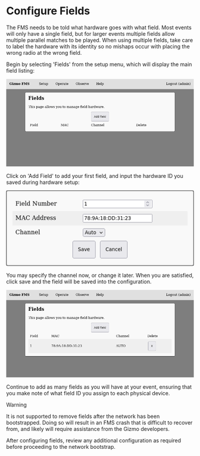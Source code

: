 # Configure Fields

The FMS needs to be told what hardware goes with what field.  Most
events will only have a single field, but for larger events multiple
fields allow multiple parallel matches to be played.  When using
multiple fields, take care to label the hardware with its identity so
no mishaps occur with placing the wrong radio at the wrong field.

Begin by selecting 'Fields' from the setup menu, which will display
the main field listing:

![field listing](../../img/fms_gfx_field_list_empty.png)

Click on 'Add Field' to add your first field, and input the hardware
ID you saved during hardware setup:

![field modal](../../img/fms_gfx_field_add_form.png)

You may specify the channel now, or change it later.  When you are
satisfied, click save and the field will be saved into the
configuration.

![field listing](../../img/fms_gfx_field_list_full.png)

Continue to add as many fields as you will have at your event,
ensuring that you make note of what field ID you assign to each
physical device.

> [!WARNING]
>
> It is not supported to remove fields after the network has been
> bootstrapped.  Doing so will result in an FMS crash that is
> difficult to recover from, and likely will require assistance from
> the Gizmo developers.

After configuring fields, review any additional configuration as
required before proceeding to the network bootstrap.
